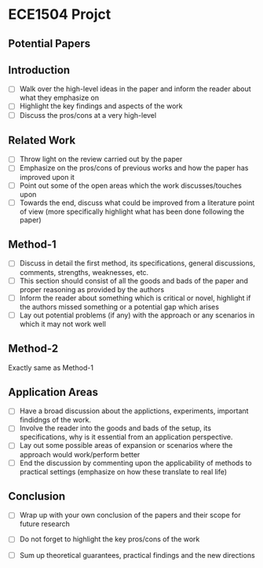 # ECE1504 Projct

## Potential Papers


## Introduction
- [ ] Walk over the high-level ideas in the paper and inform the reader about what they emphasize on
- [ ] Highlight the key findings and aspects of the work
- [ ] Discuss the pros/cons at a very high-level

## Related Work
- [ ] Throw light on the review carried out by the paper
- [ ] Emphasize on the pros/cons of previous works and how the paper has improved upon it
- [ ] Point out some of the open areas which the work discusses/touches upon
- [ ] Towards the end, discuss what could be improved from a literature point of view (more specifically highlight what has been done following the paper)

## Method-1
- [ ] Discuss in detail the first method, its specifications, general discussions, comments, strengths, weaknesses, etc.
- [ ] This section should consist of all the goods and bads of the paper and proper reasoning as provided by the authors
- [ ] Inform the reader about something which is critical or novel, highlight if the authors missed something or a potential gap which arises
- [ ] Lay out potential problems (if any) with the approach or any scenarios in which it may not work well

## Method-2
Exactly same as Method-1

## Application Areas
- [ ] Have a broad discussion about the applictions, experiments, important findidngs of the work.
- [ ] Involve the reader into the goods and bads of the setup, its specifications, why is it essential from an application perspective.
- [ ] Lay out some possible areas of expansion or scenarios where the approach would work/perform better
- [ ] End the discussion by commenting upon the applicability of methods to practical settings (emphasize on how these translate to real life)

## Conclusion
- [ ] Wrap up with your own conclusion of the papers and their scope for future research
- [ ] Do not forget to highlight the key pros/cons of the work
- [ ] Sum up theoretical guarantees, practical findings and the new directions

